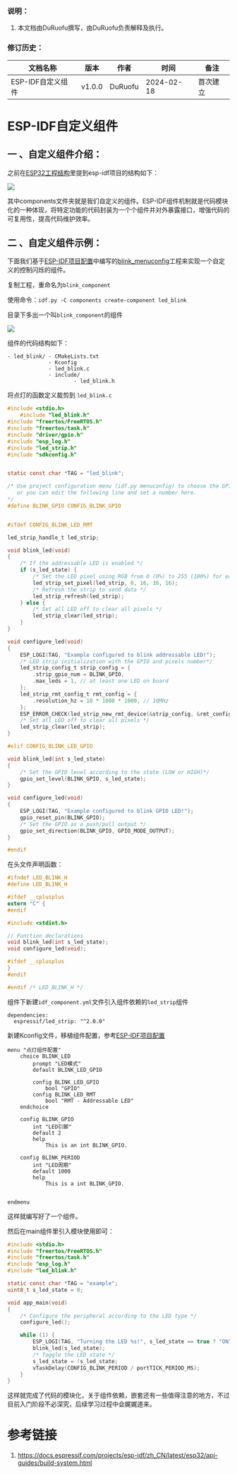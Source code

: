 
### 说明：

1. 本文档由DuRuofu撰写，由DuRuofu负责解释及执行。

### 修订历史：

| 文档名称 | 版本 | 作者 | 时间 | 备注 |
| ---- | ---- | ---- | ---- | ---- |
| ESP-IDF自定义组件 | v1.0.0 | DuRuofu | 2024-02-18 | 首次建立 |

<div STYLE="page-break-after: always;"></div>

# ESP-IDF自定义组件

## 一 、自定义组件介绍：

之前在[ESP32工程结构](../2.1-ESP32工程结构及构建/ESP32工程结构.md)里提到esp-idf项目的结构如下：

![](attachments/20240218174718.png)

其中components文件夹就是我们自定义的组件。ESP-IDF组件机制就是代码模块化的一种体现，将特定功能的代码封装为一个个组件并对外暴露接口，增强代码的可复用性，提高代码维护效率。


## 二 、自定义组件示例：


下面我们基于[ESP-IDF项目配置](../2.2-ESP-IDF项目配置/ESP-IDF项目配置.md)中编写的[blink_menuconfig](https://github.com/DuRuofu/ESP32_Learning/tree/master/02.idf_basis/blink_menuconfig)工程来实现一个自定义的控制闪烁的组件。

复制工程，重命名为`blink_component`

使用命令：`idf.py -C components create-component led_blink`

目录下多出一个叫`blink_component`的组件

![](attachments/20240218231930.png)

组件的代码结构如下：

```
- led_blink/ - CMakeLists.txt
			 - Kconfig
			 - led_blink.c
			 - include/ 
					 - led_blink.h

```

将点灯的函数定义裁剪到 `led_blink.c`

``` c
#include <stdio.h>
	#include "led_blink.h"
#include "freertos/FreeRTOS.h"
#include "freertos/task.h"
#include "driver/gpio.h"
#include "esp_log.h"
#include "led_strip.h"
#include "sdkconfig.h"


static const char *TAG = "led_blink";

/* Use project configuration menu (idf.py menuconfig) to choose the GPIO to blink,
   or you can edit the following line and set a number here.
*/
#define BLINK_GPIO CONFIG_BLINK_GPIO


#ifdef CONFIG_BLINK_LED_RMT

led_strip_handle_t led_strip;

void blink_led(void)
{
    /* If the addressable LED is enabled */
    if (s_led_state) {
        /* Set the LED pixel using RGB from 0 (0%) to 255 (100%) for each color */
        led_strip_set_pixel(led_strip, 0, 16, 16, 16);
        /* Refresh the strip to send data */
        led_strip_refresh(led_strip);
    } else {
        /* Set all LED off to clear all pixels */
        led_strip_clear(led_strip);
    }
}

void configure_led(void)
{
    ESP_LOGI(TAG, "Example configured to blink addressable LED!");
    /* LED strip initialization with the GPIO and pixels number*/
    led_strip_config_t strip_config = {
        .strip_gpio_num = BLINK_GPIO,
        .max_leds = 1, // at least one LED on board
    };
    led_strip_rmt_config_t rmt_config = {
        .resolution_hz = 10 * 1000 * 1000, // 10MHz
    };
    ESP_ERROR_CHECK(led_strip_new_rmt_device(&strip_config, &rmt_config, &led_strip));
    /* Set all LED off to clear all pixels */
    led_strip_clear(led_strip);
}

#elif CONFIG_BLINK_LED_GPIO

void blink_led(int s_led_state)
{
    /* Set the GPIO level according to the state (LOW or HIGH)*/
    gpio_set_level(BLINK_GPIO, s_led_state);
}

void configure_led(void)
{
    ESP_LOGI(TAG, "Example configured to blink GPIO LED!");
    gpio_reset_pin(BLINK_GPIO);
    /* Set the GPIO as a push/pull output */
    gpio_set_direction(BLINK_GPIO, GPIO_MODE_OUTPUT);
}

#endif


```


在头文件声明函数：
``` c
#ifndef LED_BLINK_H
#define LED_BLINK_H

#ifdef __cplusplus
extern "C" {
#endif

#include <stdint.h>

// Function declarations
void blink_led(int s_led_state);
void configure_led(void);

#ifdef __cplusplus
}
#endif

#endif /* LED_BLINK_H */

```

组件下新建`idf_component.yml`文件引入组件依赖的`led_strip`组件

```
dependencies:
  espressif/led_strip: "^2.0.0"
```

新建Kconfig文件，移植组件配置，参考[ESP-IDF项目配置](../2.2-ESP-IDF项目配置/ESP-IDF项目配置.md)

```
menu "点灯组件配置"
    choice BLINK_LED
        prompt "LED模式"
        default BLINK_LED_GPIO

        config BLINK_LED_GPIO
            bool "GPIO"
        config BLINK_LED_RMT
            bool "RMT - Addressable LED"
    endchoice

    config BLINK_GPIO
        int "LED引脚"
        default 2
        help
            This is an int BLINK_GPIO.
	
    config BLINK_PERIOD
        int "LED周期"
        default 1000
        help
            This is a int BLINK_GPIO.


endmenu

```


这样就编写好了一个组件。


然后在main组件里引入模块使用即可：

```c
#include <stdio.h>
#include "freertos/FreeRTOS.h"
#include "freertos/task.h"
#include "esp_log.h"
#include "led_blink.h"

static const char *TAG = "example";
uint8_t s_led_state = 0;

void app_main(void)
{
    /* Configure the peripheral according to the LED type */
    configure_led();

    while (1) {
        ESP_LOGI(TAG, "Turning the LED %s!", s_led_state == true ? "ON" : "OFF");
        blink_led(s_led_state);
        /* Toggle the LED state */
        s_led_state = !s_led_state;
        vTaskDelay(CONFIG_BLINK_PERIOD / portTICK_PERIOD_MS);
    }
}
```


这样就完成了代码的模块化，关于组件依赖，嵌套还有一些值得注意的地方，不过目前入门阶段不必深究，后续学习过程中会娓娓道来。
# 参考链接

1. https://docs.espressif.com/projects/esp-idf/zh_CN/latest/esp32/api-guides/build-system.html